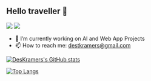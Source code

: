 ## Hello traveller 👋
[![](https://img.shields.io/badge/%40-Linkedin-blue)](https://www.linkedin.com/in/desmond-kramer/)
[![](https://img.shields.io/badge/%40-Instagram-orange)](https://www.instagram.com/dez_kramer/)
- 🔭 I’m currently working on AI and Web App Projects
- 📫 How to reach me: destkramers@gmail.com

[![DesKramers's GitHub stats](https://github-readme-stats.vercel.app/api?username=DesKramer&theme=radical&show_icons=true&include_all_commits=true&count_private=true)](https://github.com/anuraghazra/github-readme-stats)


[![Top Langs](https://github-readme-stats.vercel.app/api/top-langs/?username=DesKramer&count_private=true&text_color=daf7dc&bg_color=151515)](https://github.com/anuraghazra/github-readme-stats)
